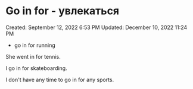 # Go in for - увлекаться

Created: September 12, 2022 6:53 PM
Updated: December 10, 2022 11:24 PM

- go in for running

She went in for tennis.

I go in for skateboarding.

I don't have any time to go in for any sports.
